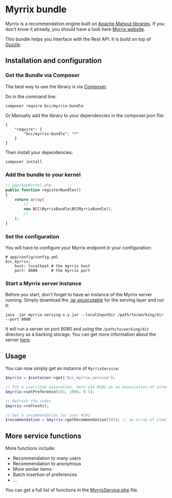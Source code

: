 # Myrrix bundle

Myrrix is a recommendation engine built on [Apache Mahout libraries](http://mahout.apache.org/). If you don't know it already, you should have a look here [Myrrix website](http://myrrix.com).

This bundle helps you interface with the Rest API. It is build on top of [Guzzle](https://github.com/guzzle/guzzle).

## Installation and configuration

### Get the Bundle via Composer

The best way to use the library is via [Composer](http://getcomposer.org/).

Do in the command line:

```
composer require bcc/myrrix-bundle
```

Or Manually add the library to your dependencies in the composer.json file:

```
{
    "require": {
        "bcc/myrrix-bundle": "*"
    }
}
```

Then install your dependencies:

```
composer install
```

### Add the bundle to your kernel

``` php
// app/AppKernel.php
public function registerBundles()
{
    return array(
        // ...
        new BCC\MyrrixBundle\BCCMyrrixBundle(),
        // ...
    );
}
```

### Set the configuration

You will have to configure your Myrrix endpoint in your configuration:

```
# app/config/config.yml
bcc_myrrix:
    host: localhost # the myrrix host
    port: 8080      # the myrrix port
```

### Start a Myrrix server instance

Before you start, don't forget to have an instance of the Myrrix server running. Simply download the [.jar excecutable](http://myrrix.com/download/) for the serving layer and run it:

```
java -jar myrrix-serving-x.y.jar --localInputDir /path/to/working/dir --port 8080
```

It will run a server on port 8080 and using the `/path/to/working/dir` directory as a backing storage. You can get more information about the server [here](http://myrrix.com/documentation-serving-layer/).

## Usage

You can now simply get an instance of `MyrrixService`:

``` php
$myrrix = $container->get('bcc_myrrix.service');

// Put a user/item assocation, here use #101 as an association of strength 0.5 with item #1000
$myrrix->setPreference(101, 1000, 0.5);

// Refresh the index
$myrrix->refresh();

// Get a recommendation for user #101
$recommendation = $myrrix->getRecommendation(101); // an array of itemId and strength (example: [[325,0.53],[98,0.499]])
```

## More service functions

More functions include:
- Recommendation to many users
- Recommendation to anonymous
- More similar items
- Batch insertion of preferences
- ...

You can get a full list of functions in the [MyrrixService.php](https://github.com/michelsalib/bcc-myrrix/blob/master/MyrrixService.php) file.
